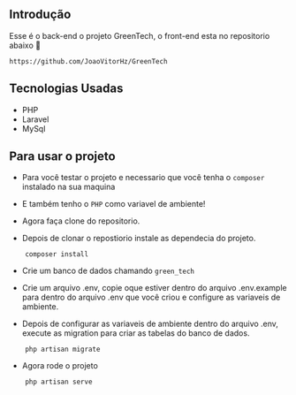 ## Introdução 
Esse é o back-end o projeto GreenTech, o front-end esta no repositorio abaixo 🧐

`https://github.com/JoaoVitorHz/GreenTech`

## Tecnologias Usadas 
- PHP
- Laravel
- MySql
  
 ## Para usar o projeto 
 - Para você testar o projeto e necessario que você tenha o `composer` instalado na sua maquina
 - E também tenho  o `PHP` como variavel de ambiente!
 
 - Agora faça clone do repositorio.
 - Depois de clonar o repostiorio instale as dependecia do projeto.
 ```
     composer install
 ```
 - Crie um banco de dados chamando `green_tech`
 - Crie um arquivo .env, copie oque estiver dentro do arquivo .env.example para dentro do arquivo .env que você criou e configure as variaveis de ambiente.

 - Depois de configurar as variaveis de ambiente dentro do arquivo .env, execute as migration para criar as tabelas do banco de dados.
 ```
     php artisan migrate
 ```

- Agora rode o projeto
 ```
     php artisan serve
 ```

